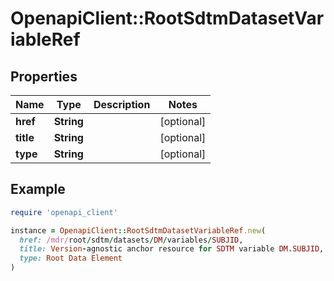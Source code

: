 # OpenapiClient::RootSdtmDatasetVariableRef

## Properties

| Name | Type | Description | Notes |
| ---- | ---- | ----------- | ----- |
| **href** | **String** |  | [optional] |
| **title** | **String** |  | [optional] |
| **type** | **String** |  | [optional] |

## Example

```ruby
require 'openapi_client'

instance = OpenapiClient::RootSdtmDatasetVariableRef.new(
  href: /mdr/root/sdtm/datasets/DM/variables/SUBJID,
  title: Version-agnostic anchor resource for SDTM variable DM.SUBJID,
  type: Root Data Element
)
```

